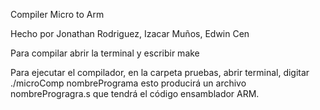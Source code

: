 Compiler Micro to Arm 

Hecho por  Jonathan Rodriguez, Izacar Muños, Edwin Cen 

Para compilar abrir la terminal y escribir make

Para ejecutar el compilador, en la carpeta pruebas, abrir terminal,
digitar ./microComp nombrePrograma 
esto producirá un archivo nombreProgragra.s que tendrá el código ensamblador ARM.
 
